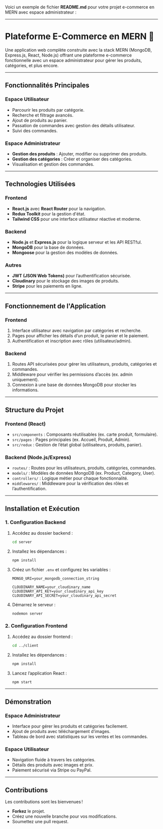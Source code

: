 Voici un exemple de fichier **README.md** pour votre projet e-commerce en MERN avec espace administrateur : 

---

# Plateforme E-Commerce en MERN 🛒

Une application web complète construite avec la stack MERN (MongoDB, Express.js, React, Node.js) offrant une plateforme e-commerce fonctionnelle avec un espace administrateur pour gérer les produits, catégories, et plus encore.

---

## Fonctionnalités Principales

### **Espace Utilisateur**
- Parcourir les produits par catégorie.
- Recherche et filtrage avancés.
- Ajout de produits au panier.
- Passation de commandes avec gestion des détails utilisateur.
- Suivi des commandes.

### **Espace Administrateur**
- **Gestion des produits** : Ajouter, modifier ou supprimer des produits.
- **Gestion des catégories** : Créer et organiser des catégories.
- Visualisation et gestion des commandes.

---

## Technologies Utilisées

### **Frontend**
- **React.js** avec **React Router** pour la navigation.
- **Redux Toolkit** pour la gestion d'état.
- **Tailwind CSS** pour une interface utilisateur réactive et moderne.

### **Backend**
- **Node.js** et **Express.js** pour la logique serveur et les API RESTful.
- **MongoDB** pour la base de données.
- **Mongoose** pour la gestion des modèles de données.

### **Autres**
- **JWT (JSON Web Tokens)** pour l’authentification sécurisée.
- **Cloudinary** pour le stockage des images de produits.
- **Stripe** pour les paiements en ligne.

---

## Fonctionnement de l'Application

### **Frontend**
1. Interface utilisateur avec navigation par catégories et recherche.
2. Pages pour afficher les détails d’un produit, le panier et le paiement.
3. Authentification et inscription avec rôles (utilisateur/admin).

### **Backend**
1. Routes API sécurisées pour gérer les utilisateurs, produits, catégories et commandes.
2. Middleware pour vérifier les permissions d’accès (ex. admin uniquement).
3. Connexion à une base de données MongoDB pour stocker les informations.

---

## Structure du Projet

### **Frontend (React)**
- `src/components` : Composants réutilisables (ex. carte produit, formulaire).
- `src/pages` : Pages principales (ex. Accueil, Produit, Admin).
- `src/redux` : Gestion de l’état global (utilisateurs, produits, panier).

### **Backend (Node.js/Express)**
- `routes/` : Routes pour les utilisateurs, produits, catégories, commandes.
- `models/` : Modèles de données MongoDB (ex. Product, Category, User).
- `controllers/` : Logique métier pour chaque fonctionnalité.
- `middlewares/` : Middleware pour la vérification des rôles et l’authentification.

---

## Installation et Exécution

### 1. **Configuration Backend**
1. Accédez au dossier backend :
   ```bash
   cd server
   ```
2. Installez les dépendances :
   ```bash
   npm install
   ```
3. Créez un fichier `.env` et configurez les variables :
   ```env
   MONGO_URI=your_mongodb_connection_string

   CLOUDINARY_NAME=your_cloudinary_name
   CLOUDINARY_API_KEY=your_cloudinary_api_key
   CLOUDINARY_API_SECRET=your_cloudinary_api_secret
   ```

4. Démarrez le serveur :
   ```bash
   nodemon server
   ```

### 2. **Configuration Frontend**
1. Accédez au dossier frontend :
   ```bash
   cd ../client
   ```
2. Installez les dépendances :
   ```bash
   npm install
   ```
3. Lancez l’application React :
   ```bash
   npm start
   ```

---

## Démonstration

### **Espace Administrateur**
- Interface pour gérer les produits et catégories facilement.
- Ajout de produits avec téléchargement d’images.
- Tableau de bord avec statistiques sur les ventes et les commandes.

### **Espace Utilisateur**
- Navigation fluide à travers les catégories.
- Détails des produits avec images et prix.
- Paiement sécurisé via Stripe ou PayPal.


---

## Contributions

Les contributions sont les bienvenues !  
- **Forkez** le projet.
- Créez une nouvelle branche pour vos modifications.
- Soumettez une pull request.
